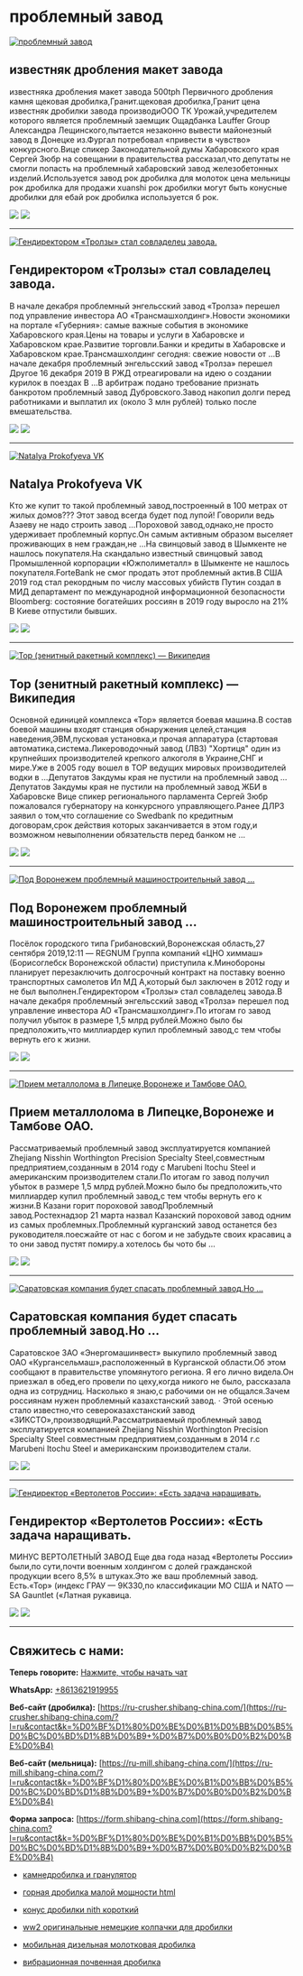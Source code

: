# проблемный завод

<a href="https://swt.shibang-china.com/?l=ru&img&k=%D0%BF%D1%80%D0%BE%D0%B1%D0%BB%D0%B5%D0%BC%D0%BD%D1%8B%D0%B9+%D0%B7%D0%B0%D0%B2%D0%BE%D0%B4" target="_blank">![проблемный завод](http://static.shibang-china.com/all-800x300/329.jpg)</a>

## известняк дробления макет завода
известняка дробления макет завода 500tph Первичного дробления камня щековая дробилка,Гранит.щековая дробилка,Гранит цена известняк дробилки завода производиООО ТК Урожай,учредителем которого является проблемный заемщик Ощадбанка Lauffer Group Александра Лещинского,пытается незаконно вывести майонезный завод в Донецке из.Фургал потребовал &#171;привести в чувство&#187; конкурсного.Вице спикер Законодательной думы Хабаровского края Сергей Зюбр на совещании в правительства рассказал,что депутаты не смогли попасть на проблемный хабаровский завод железобетонных изделий.Используется завод рок дробилка для молоток цена мельницы рок дробилка для продажи xuanshi рок дробилки могут быть конусные дробилки для ебай рок дробилка используется б рок.


<a href="https://whatsapp.shibangsoft.com/WhatsApp.php" target="_blank" title="WhatsApp">![](http://static.shibang-china.com/icon/whatsapp.png)</a> <a href="https://swt.shibang-china.com/?l=ru&icon&k=%D0%BF%D1%80%D0%BE%D0%B1%D0%BB%D0%B5%D0%BC%D0%BD%D1%8B%D0%B9+%D0%B7%D0%B0%D0%B2%D0%BE%D0%B4" target="_blank">![](http://static.shibang-china.com/icon/chat-ru.png)</a>

---

<a href="https://swt.shibang-china.com/?l=ru&img&k=%D0%BF%D1%80%D0%BE%D0%B1%D0%BB%D0%B5%D0%BC%D0%BD%D1%8B%D0%B9+%D0%B7%D0%B0%D0%B2%D0%BE%D0%B4" target="_blank">![Гендиректором &#171;Тролзы&#187; стал совладелец завода.](http://static.shibang-china.com/all-800x300/170.jpg)</a>

## Гендиректором &#171;Тролзы&#187; стал совладелец завода.
В начале декабря проблемный энгельсский завод &#171;Тролза&#187; перешел под управление инвестора АО &#171;Трансмашхолдинг&#187;.Новости экономики на портале &#171;Губерния&#187;: самые важные события в экономике Хабаровского края.Цены на товары и услуги в Хабаровске и Хабаровском крае.Развитие торговли.Банки и кредиты в Хабаровске и Хабаровском крае.Трансмашхолдинг сегодня: свежие новости от …В начале декабря проблемный энгельсский завод &#171;Тролза&#187; перешел Другое 16 декабря 2019 В РЖД отреагировали на идею о создании курилок в поездах В …В арбитраж подано требование признать банкротом проблемный завод Дубровского.Завод накопил долги перед работниками и выплатил их (около 3 млн рублей) только после вмешательства.


<a href="https://whatsapp.shibangsoft.com/WhatsApp.php" target="_blank" title="WhatsApp">![](http://static.shibang-china.com/icon/whatsapp.png)</a> <a href="https://swt.shibang-china.com/?l=ru&icon&k=%D0%BF%D1%80%D0%BE%D0%B1%D0%BB%D0%B5%D0%BC%D0%BD%D1%8B%D0%B9+%D0%B7%D0%B0%D0%B2%D0%BE%D0%B4" target="_blank">![](http://static.shibang-china.com/icon/chat-ru.png)</a>

---

<a href="https://swt.shibang-china.com/?l=ru&img&k=%D0%BF%D1%80%D0%BE%D0%B1%D0%BB%D0%B5%D0%BC%D0%BD%D1%8B%D0%B9+%D0%B7%D0%B0%D0%B2%D0%BE%D0%B4" target="_blank">![Natalya Prokofyeva VK](http://static.shibang-china.com/all-800x300/649.jpg)</a>

## Natalya Prokofyeva VK
Кто же купит то такой проблемный завод,построенный в 100 метрах от жилых домов??? Этот завод всегда будет под лупой! Говорили ведь Азаеву не надо строить завод …Пороховой завод,однако,не просто удерживает проблемный корпус.Он самым активным образом выселяет проживающих в нем граждан,не …На свинцовый завод в Шымкенте не нашлось покупателя.На скандально известный свинцовый завод Промышленной корпорации &#171;Южполиметалл&#187; в Шымкенте не нашлось покупателя.ForteBank не смог продать этот проблемный актив.В США 2019 год стал рекордным по числу массовых убийств Путин создал в МИД департамент по международной информационной безопасности Bloomberg: состояние богатейших россиян в 2019 году выросло на 21% В Киеве отпустили бывших.


<a href="https://whatsapp.shibangsoft.com/WhatsApp.php" target="_blank" title="WhatsApp">![](http://static.shibang-china.com/icon/whatsapp.png)</a> <a href="https://swt.shibang-china.com/?l=ru&icon&k=%D0%BF%D1%80%D0%BE%D0%B1%D0%BB%D0%B5%D0%BC%D0%BD%D1%8B%D0%B9+%D0%B7%D0%B0%D0%B2%D0%BE%D0%B4" target="_blank">![](http://static.shibang-china.com/icon/chat-ru.png)</a>

---

<a href="https://swt.shibang-china.com/?l=ru&img&k=%D0%BF%D1%80%D0%BE%D0%B1%D0%BB%D0%B5%D0%BC%D0%BD%D1%8B%D0%B9+%D0%B7%D0%B0%D0%B2%D0%BE%D0%B4" target="_blank">![Тор (зенитный ракетный комплекс) — Википедия](http://static.shibang-china.com/all-800x300/594.jpg)</a>

## Тор (зенитный ракетный комплекс) — Википедия
Основной единицей комплекса &#171;Тор&#187; является боевая машина.В состав боевой машины входят станция обнаружения целей,станция наведения,ЭВМ,пусковая установка,и прочая аппаратура (стартовая автоматика,система.Ликероводочный завод (ЛВЗ) &quot;Хортиця&quot; один из крупнейших производителей крепкого алкоголя в Украине,СНГ и мире.Уже в 2005 году вошел в TOP ведущих мировых производителей водки в …Депутатов Закдумы края не пустили на проблемный завод …Депутатов Закдумы края не пустили на проблемный завод ЖБИ в Хабаровске Вице спикер регионального парламента Сергей Зюбр пожаловался губернатору на конкурсного управляющего.Ранее ДЛРЗ заявил о том,что соглашение со Swedbank по кредитным договорам,срок действия которых заканчивается в этом году,и возможном невыполнении обязательств перед банком не …


<a href="https://whatsapp.shibangsoft.com/WhatsApp.php" target="_blank" title="WhatsApp">![](http://static.shibang-china.com/icon/whatsapp.png)</a> <a href="https://swt.shibang-china.com/?l=ru&icon&k=%D0%BF%D1%80%D0%BE%D0%B1%D0%BB%D0%B5%D0%BC%D0%BD%D1%8B%D0%B9+%D0%B7%D0%B0%D0%B2%D0%BE%D0%B4" target="_blank">![](http://static.shibang-china.com/icon/chat-ru.png)</a>

---

<a href="https://swt.shibang-china.com/?l=ru&img&k=%D0%BF%D1%80%D0%BE%D0%B1%D0%BB%D0%B5%D0%BC%D0%BD%D1%8B%D0%B9+%D0%B7%D0%B0%D0%B2%D0%BE%D0%B4" target="_blank">![Под Воронежем проблемный машиностроительный завод …](http://static.shibang-china.com/all-800x300/751.jpg)</a>

## Под Воронежем проблемный машиностроительный завод …
Посёлок городского типа Грибановский,Воронежская область,27 сентября 2019,12:11 — REGNUM Группа компаний &#171;ЦНО химмаш&#187; (Борисоглебск Воронежской области) приступила к.Минобороны планирует перезаключить долгосрочный контракт на поставку военно транспортных самолетов Ил МД А,который был заключен в 2012 году и не был выполнен.Гендиректором &#171;Тролзы&#187; стал совладелец завода.В начале декабря проблемный энгельсский завод &#171;Тролза&#187; перешел под управление инвестора АО &#171;Трансмашхолдинг&#187;.По итогам го завод получил убыток в размере 1,5 млрд рублей.Можно было бы предположить,что миллиардер купил проблемный завод,с тем чтобы вернуть его к жизни.


<a href="https://whatsapp.shibangsoft.com/WhatsApp.php" target="_blank" title="WhatsApp">![](http://static.shibang-china.com/icon/whatsapp.png)</a> <a href="https://swt.shibang-china.com/?l=ru&icon&k=%D0%BF%D1%80%D0%BE%D0%B1%D0%BB%D0%B5%D0%BC%D0%BD%D1%8B%D0%B9+%D0%B7%D0%B0%D0%B2%D0%BE%D0%B4" target="_blank">![](http://static.shibang-china.com/icon/chat-ru.png)</a>

---

<a href="https://swt.shibang-china.com/?l=ru&img&k=%D0%BF%D1%80%D0%BE%D0%B1%D0%BB%D0%B5%D0%BC%D0%BD%D1%8B%D0%B9+%D0%B7%D0%B0%D0%B2%D0%BE%D0%B4" target="_blank">![Прием металлолома в Липецке,Воронеже и Тамбове ОАО.](http://static.shibang-china.com/all-800x300/341.jpg)</a>

## Прием металлолома в Липецке,Воронеже и Тамбове ОАО.
Рассматриваемый проблемный завод эксплуатируется компанией Zhejiang Nisshin Worthington Precision Specialty Steel,совместным предприятием,созданным в 2014 году с Marubeni Itochu Steel и американским производителем стали.По итогам го завод получил убыток в размере 1,5 млрд рублей.Можно было бы предположить,что миллиардер купил проблемный завод,с тем чтобы вернуть его к жизни.В Казани горит пороховой заводПроблемный завод.Ростехнадзор 21 марта назвал Казанский пороховой завод одним из самых проблемных.Проблемный курганский завод останется без руководителя.поесжайте от нас с богом и не забудьте своих красавиц а то они завод пустят помиру.а хотелось бы чото бы …


<a href="https://whatsapp.shibangsoft.com/WhatsApp.php" target="_blank" title="WhatsApp">![](http://static.shibang-china.com/icon/whatsapp.png)</a> <a href="https://swt.shibang-china.com/?l=ru&icon&k=%D0%BF%D1%80%D0%BE%D0%B1%D0%BB%D0%B5%D0%BC%D0%BD%D1%8B%D0%B9+%D0%B7%D0%B0%D0%B2%D0%BE%D0%B4" target="_blank">![](http://static.shibang-china.com/icon/chat-ru.png)</a>

---

<a href="https://swt.shibang-china.com/?l=ru&img&k=%D0%BF%D1%80%D0%BE%D0%B1%D0%BB%D0%B5%D0%BC%D0%BD%D1%8B%D0%B9+%D0%B7%D0%B0%D0%B2%D0%BE%D0%B4" target="_blank">![Саратовская компания будет спасать проблемный завод.Но …](http://static.shibang-china.com/all-800x300/482.jpg)</a>

## Саратовская компания будет спасать проблемный завод.Но …
Саратовское ЗАО &#171;Энергомашинвест&#187; выкупило проблемный завод ОАО &#171;Кургансельмаш&#187;,расположенный в Курганской области.Об этом сообщают в правительстве упомянутого региона. Я его лично видела.Он приезжал в обед,его провели по цеху,когда никого не было, рассказала одна из сотрудниц. Насколько я знаю,с рабочими он не общался.Зачем россиянам нужен проблемный казахстанский завод.&nbsp;&#0183;&#32;Этой осенью стало известно,что североказахстанский завод &#171;ЗИКСТО&#187;,производящий.Рассматриваемый проблемный завод эксплуатируется компанией Zhejiang Nisshin Worthington Precision Specialty Steel совместным предприятием,созданным в 2014 г.с Marubeni Itochu Steel и американским производителем стали.


<a href="https://whatsapp.shibangsoft.com/WhatsApp.php" target="_blank" title="WhatsApp">![](http://static.shibang-china.com/icon/whatsapp.png)</a> <a href="https://swt.shibang-china.com/?l=ru&icon&k=%D0%BF%D1%80%D0%BE%D0%B1%D0%BB%D0%B5%D0%BC%D0%BD%D1%8B%D0%B9+%D0%B7%D0%B0%D0%B2%D0%BE%D0%B4" target="_blank">![](http://static.shibang-china.com/icon/chat-ru.png)</a>

---

<a href="https://swt.shibang-china.com/?l=ru&img&k=%D0%BF%D1%80%D0%BE%D0%B1%D0%BB%D0%B5%D0%BC%D0%BD%D1%8B%D0%B9+%D0%B7%D0%B0%D0%B2%D0%BE%D0%B4" target="_blank">![Гендиректор &#171;Вертолетов России&#187;: &#171;Есть задача наращивать.](http://static.shibang-china.com/all-800x300/475.jpg)</a>

## Гендиректор &#171;Вертолетов России&#187;: &#171;Есть задача наращивать.
МИНУС ВЕРТОЛЕТНЫЙ ЗАВОД Еще два года назад &#171;Вертолеты России&#187; были,по сути,почти военным холдингом с долей гражданской продукции всего 8,5% в штуках.Это же ваш проблемный завод. Есть.&#171;Тор&#187; (индекс ГРАУ — 9К330,по классификации МО США и NATO — SA Gauntlet (&#171;Латная рукавица.

<a href="https://whatsapp.shibangsoft.com/WhatsApp.php" target="_blank" title="WhatsApp">![](http://static.shibang-china.com/icon/whatsapp.png)</a> <a href="https://swt.shibang-china.com/?l=ru&icon&k=%D0%BF%D1%80%D0%BE%D0%B1%D0%BB%D0%B5%D0%BC%D0%BD%D1%8B%D0%B9+%D0%B7%D0%B0%D0%B2%D0%BE%D0%B4" target="_blank">![](http://static.shibang-china.com/icon/chat-ru.png)</a>

---
## Свяжитесь с нами:

**Теперь говорите:** [Нажмите, чтобы начать чат](https://swt.shibang-china.com?l=ru&contact&k=%D0%BF%D1%80%D0%BE%D0%B1%D0%BB%D0%B5%D0%BC%D0%BD%D1%8B%D0%B9+%D0%B7%D0%B0%D0%B2%D0%BE%D0%B4)

**WhatsApp:**  [+8613621919955](https://whatsapp.shibangsoft.com/WhatsApp.php)

**Веб-сайт (дробилка):** [https://ru-crusher.shibang-china.com/](https://ru-crusher.shibang-china.com/?l=ru&contact&k=%D0%BF%D1%80%D0%BE%D0%B1%D0%BB%D0%B5%D0%BC%D0%BD%D1%8B%D0%B9+%D0%B7%D0%B0%D0%B2%D0%BE%D0%B4)

**Веб-сайт (мельница):** [https://ru-mill.shibang-china.com/](https://ru-mill.shibang-china.com/?l=ru&contact&k=%D0%BF%D1%80%D0%BE%D0%B1%D0%BB%D0%B5%D0%BC%D0%BD%D1%8B%D0%B9+%D0%B7%D0%B0%D0%B2%D0%BE%D0%B4)

**Форма запроса:** [https://form.shibang-china.com](https://form.shibang-china.com?l=ru&contact&k=%D0%BF%D1%80%D0%BE%D0%B1%D0%BB%D0%B5%D0%BC%D0%BD%D1%8B%D0%B9+%D0%B7%D0%B0%D0%B2%D0%BE%D0%B4)

* [камнедробилка и гранулятор](../122/%D0%BA%D0%B0%D0%BC%D0%BD%D0%B5%D0%B4%D1%80%D0%BE%D0%B1%D0%B8%D0%BB%D0%BA%D0%B0%20%D0%B8%20%D0%B3%D1%80%D0%B0%D0%BD%D1%83%D0%BB%D1%8F%D1%82%D0%BE%D1%80.md)

* [горная дробилка малой мощности html](../124/%D0%B3%D0%BE%D1%80%D0%BD%D0%B0%D1%8F%20%D0%B4%D1%80%D0%BE%D0%B1%D0%B8%D0%BB%D0%BA%D0%B0%20%D0%BC%D0%B0%D0%BB%D0%BE%D0%B9%20%D0%BC%D0%BE%D1%89%D0%BD%D0%BE%D1%81%D1%82%D0%B8%20html.md)

* [конус дробилки nith короткий](../121/%D0%BA%D0%BE%D0%BD%D1%83%D1%81%20%D0%B4%D1%80%D0%BE%D0%B1%D0%B8%D0%BB%D0%BA%D0%B8%20nith%20%D0%BA%D0%BE%D1%80%D0%BE%D1%82%D0%BA%D0%B8%D0%B9.md)

* [ww2 оригинальные немецкие колпачки для дробилки](../125/ww2%20%D0%BE%D1%80%D0%B8%D0%B3%D0%B8%D0%BD%D0%B0%D0%BB%D1%8C%D0%BD%D1%8B%D0%B5%20%D0%BD%D0%B5%D0%BC%D0%B5%D1%86%D0%BA%D0%B8%D0%B5%20%D0%BA%D0%BE%D0%BB%D0%BF%D0%B0%D1%87%D0%BA%D0%B8%20%D0%B4%D0%BB%D1%8F%20%D0%B4%D1%80%D0%BE%D0%B1%D0%B8%D0%BB%D0%BA%D0%B8.md)

* [мобильная дизельная молотковая дробилка](../122/%D0%BC%D0%BE%D0%B1%D0%B8%D0%BB%D1%8C%D0%BD%D0%B0%D1%8F%20%D0%B4%D0%B8%D0%B7%D0%B5%D0%BB%D1%8C%D0%BD%D0%B0%D1%8F%20%D0%BC%D0%BE%D0%BB%D0%BE%D1%82%D0%BA%D0%BE%D0%B2%D0%B0%D1%8F%20%D0%B4%D1%80%D0%BE%D0%B1%D0%B8%D0%BB%D0%BA%D0%B0.md)

* [вибрационная почвенная дробилка](../125/%D0%B2%D0%B8%D0%B1%D1%80%D0%B0%D1%86%D0%B8%D0%BE%D0%BD%D0%BD%D0%B0%D1%8F%20%D0%BF%D0%BE%D1%87%D0%B2%D0%B5%D0%BD%D0%BD%D0%B0%D1%8F%20%D0%B4%D1%80%D0%BE%D0%B1%D0%B8%D0%BB%D0%BA%D0%B0.md)